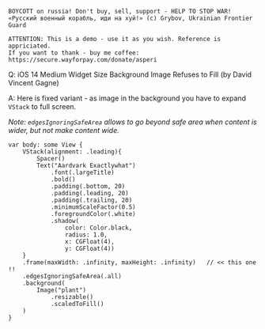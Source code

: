 ```
BOYCOTT on russia! Don't buy, sell, support - HELP TO STOP WAR!
«Русский военный корабль, иди на хуй!» (c) Grybov, Ukrainian Frontier Guard

ATTENTION: This is a demo - use it as you wish. Reference is appriciated.
If you want to thank - buy me coffee: https://secure.wayforpay.com/donate/asperi
```

Q: iOS 14 Medium Widget Size Background Image Refuses to Fill (by David Vincent Gagne)

A: Here is fixed variant - as image in the background you have to expand `VStack` to full screen. 

*Note: `edgesIgnoringSafeArea` allows to go beyond safe area when content is wider, but not make content wide.*

    var body: some View {
        VStack(alignment: .leading){
            Spacer()
            Text("Aardvark Exactlywhat")
                .font(.largeTitle)
                .bold()
                .padding(.bottom, 20)
                .padding(.leading, 20)
                .padding(.trailing, 20)
                .minimumScaleFactor(0.5)
                .foregroundColor(.white)
                .shadow(
                    color: Color.black,
                    radius: 1.0,
                    x: CGFloat(4),
                    y: CGFloat(4))
        }
        .frame(maxWidth: .infinity, maxHeight: .infinity)   // << this one !!
        .edgesIgnoringSafeArea(.all)
        .background(
            Image("plant")
                .resizable()
                .scaledToFill()
        )
    }
